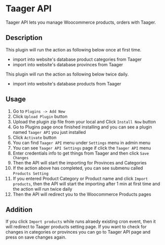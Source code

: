 # Taager API

Taager API lets you manage Woocommerce products, orders with Taager.

## Description

This plugin will run the action as following below once at first time.

* import into website's database product categories from Taager
* import into website's database provinces from Taager

This plugin will run the action as following below twice daily.

* import into website's database products from Taager

## Usage

1. Go to `Plugins -> Add New`
2. Click `Upload Plugin` button
3. Upload the plugin zip file from your local and Click `Install Now` button
4. Go to Plugins page once finished installing and you can see a plugin named `Taager API` you just installed
5. Click `Activate` button
6. You can find `Taager API` menu under `Settings` menu in admin menu
7. You can see `Taager API Settings` page if click the `Taager API` menu
8. Enter credentials info to get things from Taager and then click `Save Changes`
9. Then the API will start the importing for Provinces and Categories
10. If the action above has completed, you can see submenu called `Products Setting`
11. If you entered Product Category or Product name and click `Import products`, then the API will start the importing after 1 min at first time and the action will run twice daily
12. Then the API will redirect you to the Woocommerce Products pages

## Addition

If you click `Import products` while runs alraedy existing cron event, then it will redirect to Taager products setting page.
If you want to check for changes in categories or provinces you can go to Taager API page and press on save changes again.
